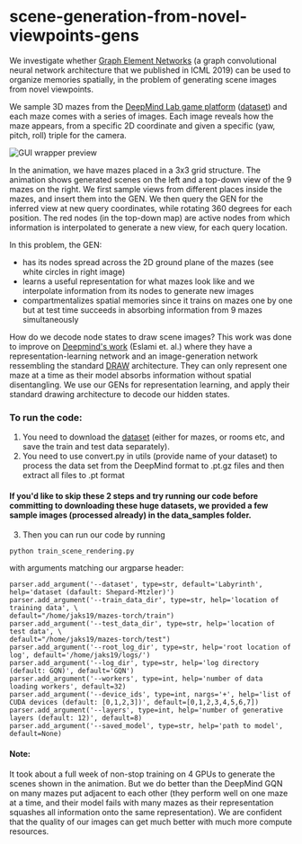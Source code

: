 # scene-generation-from-novel-viewpoints-gens

We investigate whether [Graph Element Networks](https://www.google.com/url?q=https%3A%2F%2Farxiv.org%2Fabs%2F1904.09019&sa=D) (a graph convolutional neural network architecture that we published in ICML 2019) can be used to organize memories spatially, in the problem of generating scene images from novel viewpoints.

We sample 3D mazes from the [DeepMind Lab game platform](https://www.google.com/url?q=https%3A%2F%2Farxiv.org%2Fpdf%2F1612.03801.pdf&sa=D) ([dataset](https://www.google.com/url?q=https%3A%2F%2Fgithub.com%2Fdeepmind%2Fgqn-datasets&sa=D)) and each maze comes with a series of images. Each image reveals how the maze appears, from a specific 2D coordinate and given a specific (yaw, pitch, roll) triple for the camera. 

![GUI wrapper preview](https://github.com/jaks19/evolving-robotic-gripper/blob/master/gifs/scene.gif)

In the animation, we have  mazes placed in a 3x3 grid structure. The animation shows generated scenes on the left and a top-down view of the 9 mazes on the right. We first sample views from different places inside the mazes, and insert them into the GEN. We then query the GEN for the inferred view at new query coordinates, while rotating 360 degrees for each position. The red nodes (in the top-down map) are active nodes from which information is interpolated to generate a new view, for each query location.

In this problem, the GEN:
* has its nodes spread across the 2D ground plane of the mazes (see white circles in right image)
* learns a useful representation for what mazes look like and we interpolate information from its nodes to generate new images
* compartmentalizes spatial memories since it trains on mazes one by one but at test time succeeds in absorbing information from 9 mazes simultaneously

How do we decode node states to draw scene images? This work was done to improve on [Deepmind's work](https://www.google.com/url?q=https%3A%2F%2Fscience.sciencemag.org%2Fcontent%2F360%2F6394%2F1204&sa=D) (Eslami et. al.) where they have a representation-learning network and an image-generation network ressembling the standard [DRAW](https://www.google.com/url?q=https%3A%2F%2Farxiv.org%2Fpdf%2F1502.04623.pdf&sa=D) architecture. They can only represent one maze at a time as their model absorbs information without spatial disentangling. We use our GENs for representation learning, and apply their standard drawing architecture to decode our hidden states.

### To run the code:
1. You need to download the [dataset](https://www.google.com/url?q=https%3A%2F%2Fgithub.com%2Fdeepmind%2Fgqn-datasets&sa=D) (either for mazes, or rooms etc, and save the train and test data separately). 
2. You need to use convert.py in utils (provide name of your dataset) to process the data set from the DeepMind format to .pt.gz files and then extract all files to .pt format

#### If you'd like to skip these 2 steps and try running our code before committing to downloading these huge datasets, we provided a few sample images (processed already) in the data_samples folder.

3. Then you can run our code by running 
```
python train_scene_rendering.py
```
with arguments matching our argparse header:
```
parser.add_argument('--dataset', type=str, default='Labyrinth', help='dataset (dafault: Shepard-Mtzler)')
parser.add_argument('--train_data_dir', type=str, help='location of training data', \
default="/home/jaks19/mazes-torch/train")
parser.add_argument('--test_data_dir', type=str, help='location of test data', \
default="/home/jaks19/mazes-torch/test")
parser.add_argument('--root_log_dir', type=str, help='root location of log', default='/home/jaks19/logs/')
parser.add_argument('--log_dir', type=str, help='log directory (default: GQN)', default='GQN')
parser.add_argument('--workers', type=int, help='number of data loading workers', default=32)
parser.add_argument('--device_ids', type=int, nargs='+', help='list of CUDA devices (default: [0,1,2,3])', default=[0,1,2,3,4,5,6,7])
parser.add_argument('--layers', type=int, help='number of generative layers (default: 12)', default=8)
parser.add_argument('--saved_model', type=str, help='path to model', default=None)
```
#### Note:
It took about a full week of non-stop training on 4 GPUs to generate the scenes shown in the animation. But we do better than the DeepMind GQN on many mazes put adjacent to each other (they perform well on one maze at a time, and their model fails with many mazes as their representation squashes all information onto the same representation). We are confident that the quality of our images can get much better with much more compute resources.
